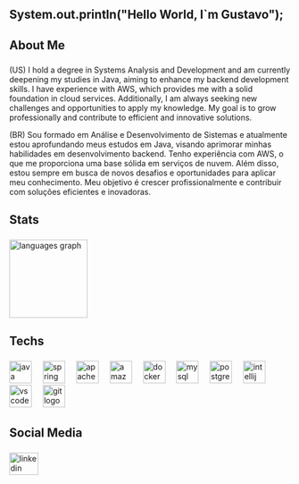 <h2 align="left">System.out.println("Hello World, I`m Gustavo");</h2>

###

<h2 align="left">About Me</h2>

###

<p align="left"> (US) I hold a degree in Systems Analysis and Development and am currently deepening my studies in Java, aiming to enhance my backend development skills. I have experience with AWS, which provides me with a solid foundation in cloud services. Additionally, I am always seeking new challenges and opportunities to apply my knowledge. My goal is to grow professionally and contribute to efficient and innovative solutions.</p>
<p>
  (BR) Sou formado em Análise e Desenvolvimento de Sistemas e atualmente estou aprofundando meus estudos em Java, visando aprimorar minhas habilidades em desenvolvimento backend. Tenho experiência com AWS, o que me proporciona uma base sólida em serviços de nuvem. Além disso, estou sempre em busca de novos desafios e oportunidades para aplicar meu conhecimento. Meu objetivo é crescer profissionalmente e contribuir com soluções eficientes e inovadoras.
</p>

###

<h2 align="left">Stats</h2>

###

<div align="left">
  <img src="https://github-readme-stats.vercel.app/api/top-langs?username=GustavoQueiros&locale=en&hide_title=false&layout=compact&card_width=320&langs_count=6&theme=dark&hide_border=false&order=2" height="140" alt="languages graph"  />
</div>

###

<h2 align="left">Techs</h2>

###

<div align="left">
  <img src="https://cdn.jsdelivr.net/gh/devicons/devicon/icons/java/java-original-wordmark.svg" height="40" alt="java logo"  />
  <img width="12" />
  <img src="https://cdn.jsdelivr.net/gh/devicons/devicon/icons/spring/spring-original-wordmark.svg" height="40" alt="spring logo"  />
  <img width="12" />
  <img src="https://cdn.jsdelivr.net/gh/devicons/devicon/icons/apache/apache-original.svg" height="40" alt="apache logo"  />
  <img width="12" />
  <img src="https://cdn.jsdelivr.net/gh/devicons/devicon/icons/amazonwebservices/amazonwebservices-plain-wordmark.svg" height="40" alt="amazonwebservices logo"  />
  <img width="12" />
  <img src="https://cdn.jsdelivr.net/gh/devicons/devicon/icons/docker/docker-plain-wordmark.svg" height="40" alt="docker logo"  />
  <img width="12" />
  <img src="https://cdn.jsdelivr.net/gh/devicons/devicon/icons/mysql/mysql-original-wordmark.svg" height="40" alt="mysql logo"  />
  <img width="12" />
  <img src="https://cdn.jsdelivr.net/gh/devicons/devicon/icons/postgresql/postgresql-plain-wordmark.svg" height="40" alt="postgresql logo"  />
  <img width="12" />
  <img src="https://cdn.jsdelivr.net/gh/devicons/devicon/icons/intellij/intellij-original.svg" height="40" alt="intellij logo"  />
  <img width="12" />
  <img src="https://cdn.jsdelivr.net/gh/devicons/devicon/icons/vscode/vscode-original.svg" height="40" alt="vscode logo"  />
  <img width="12" />
  <img src="https://cdn.jsdelivr.net/gh/devicons/devicon/icons/git/git-original.svg" height="40" alt="git logo"  />
</div>

###

<h2 align="left">Social Media</h2>

###

<div align="left">
  <a href="https://www.linkedin.com/in/gustavoqueiros/" target="_blank">
    <img src="https://raw.githubusercontent.com/maurodesouza/profile-readme-generator/master/src/assets/icons/social/linkedin/default.svg" width="52" height="40" alt="linkedin logo"  />
  </a>
</div>

###

